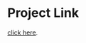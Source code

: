# Project Link

[click here](https://github.com/facebook/create-react-app).
<img src="./ss.png" alt=""> 